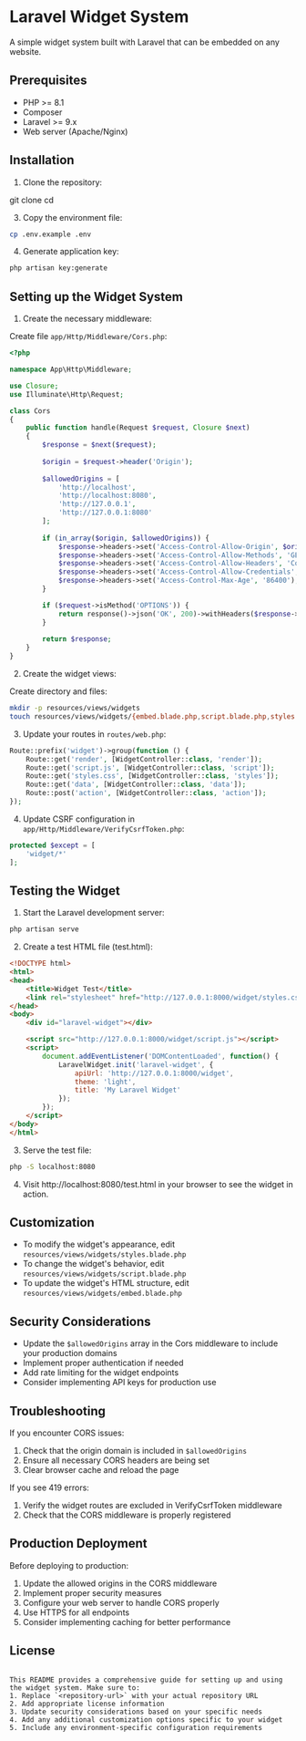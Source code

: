 # Laravel Widget System

A simple widget system built with Laravel that can be embedded on any website.

## Prerequisites

- PHP >= 8.1
- Composer
- Laravel >= 9.x
- Web server (Apache/Nginx)

## Installation

1. Clone the repository:

git clone <repository-url>
cd <project-folder>

3. Copy the environment file:
```bash
cp .env.example .env
```

4. Generate application key:
```bash
php artisan key:generate
```

## Setting up the Widget System

1. Create the necessary middleware:

Create file `app/Http/Middleware/Cors.php`:
```php
<?php

namespace App\Http\Middleware;

use Closure;
use Illuminate\Http\Request;

class Cors
{
    public function handle(Request $request, Closure $next)
    {
        $response = $next($request);
        
        $origin = $request->header('Origin');
        
        $allowedOrigins = [
            'http://localhost',
            'http://localhost:8080',
            'http://127.0.0.1',
            'http://127.0.0.1:8080'
        ];
        
        if (in_array($origin, $allowedOrigins)) {
            $response->headers->set('Access-Control-Allow-Origin', $origin);
            $response->headers->set('Access-Control-Allow-Methods', 'GET, POST, PUT, PATCH, DELETE, OPTIONS');
            $response->headers->set('Access-Control-Allow-Headers', 'Content-Type, X-Requested-With, Authorization, X-CSRF-TOKEN');
            $response->headers->set('Access-Control-Allow-Credentials', 'true');
            $response->headers->set('Access-Control-Max-Age', '86400');
        }

        if ($request->isMethod('OPTIONS')) {
            return response()->json('OK', 200)->withHeaders($response->headers->all());
        }
        
        return $response;
    }
}
```

2. Create the widget views:

Create directory and files:
```bash
mkdir -p resources/views/widgets
touch resources/views/widgets/{embed.blade.php,script.blade.php,styles.blade.php}
```

3. Update your routes in `routes/web.php`:
```php
Route::prefix('widget')->group(function () {
    Route::get('render', [WidgetController::class, 'render']);
    Route::get('script.js', [WidgetController::class, 'script']);
    Route::get('styles.css', [WidgetController::class, 'styles']);
    Route::get('data', [WidgetController::class, 'data']);
    Route::post('action', [WidgetController::class, 'action']);
});
```

4. Update CSRF configuration in `app/Http/Middleware/VerifyCsrfToken.php`:
```php
protected $except = [
    'widget/*'
];
```

## Testing the Widget

1. Start the Laravel development server:
```bash
php artisan serve
```

2. Create a test HTML file (test.html):
```html
<!DOCTYPE html>
<html>
<head>
    <title>Widget Test</title>
    <link rel="stylesheet" href="http://127.0.0.1:8000/widget/styles.css">
</head>
<body>
    <div id="laravel-widget"></div>

    <script src="http://127.0.0.1:8000/widget/script.js"></script>
    <script>
        document.addEventListener('DOMContentLoaded', function() {
            LaravelWidget.init('laravel-widget', {
                apiUrl: 'http://127.0.0.1:8000/widget',
                theme: 'light',
                title: 'My Laravel Widget'
            });
        });
    </script>
</body>
</html>
```

3. Serve the test file:
```bash
php -S localhost:8080
```

4. Visit http://localhost:8080/test.html in your browser to see the widget in action.

## Customization

- To modify the widget's appearance, edit `resources/views/widgets/styles.blade.php`
- To change the widget's behavior, edit `resources/views/widgets/script.blade.php`
- To update the widget's HTML structure, edit `resources/views/widgets/embed.blade.php`

## Security Considerations

- Update the `$allowedOrigins` array in the Cors middleware to include your production domains
- Implement proper authentication if needed
- Add rate limiting for the widget endpoints
- Consider implementing API keys for production use

## Troubleshooting

If you encounter CORS issues:
1. Check that the origin domain is included in `$allowedOrigins`
2. Ensure all necessary CORS headers are being set
3. Clear browser cache and reload the page

If you see 419 errors:
1. Verify the widget routes are excluded in VerifyCsrfToken middleware
2. Check that the CORS middleware is properly registered

## Production Deployment

Before deploying to production:
1. Update the allowed origins in the CORS middleware
2. Implement proper security measures
3. Configure your web server to handle CORS properly
4. Use HTTPS for all endpoints
5. Consider implementing caching for better performance

## License

```

This README provides a comprehensive guide for setting up and using the widget system. Make sure to:
1. Replace `<repository-url>` with your actual repository URL
2. Add appropriate license information
3. Update security considerations based on your specific needs
4. Add any additional customization options specific to your widget
5. Include any environment-specific configuration requirements

